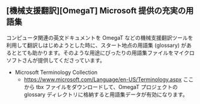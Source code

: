 ## [機械支援翻訳][OmegaT] Microsoft 提供の充実の用語集

コンピュータ関連の英文ドキュメントを OmegaT などの機械支援翻訳ツールを利用して翻訳しはじめようとした時に、スタート地点の用語集 (glossary) があるととても助かります。そのような用途にぴったりの用語集ファイルをマイクロソフトさんが提供してくださっています。
* Microsoft Terminology Collection
  * https://www.microsoft.com/Language/en-US/Terminology.aspx
ここから tbx ファイルをダウンロードして、OmegaT プロジェクトの glossary ディレクトリに格納すると用語集データが有効になります。
